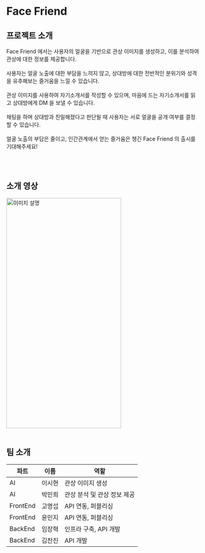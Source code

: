# Face Friend

## 프로젝트 소개

Face Friend 에서는 사용자의 얼굴을 기반으로 관상 이미지를 생성하고, 이를 분석하여 관상에 대한 정보를 제공합니다. <br><br>
사용자는 얼굴 노출에 대한 부담을 느끼지 않고, 상대방에 대한 전반적인 분위기와 성격을 유추해보는 즐거움을 느낄 수 있습니다. <br><br>
관상 이미지를 사용하여 자기소개서를 작성할 수 있으며, 마음에 드는 자기소개서를 읽고 상대방에게 DM 을 보낼 수 있습니다. <br><br>
채팅을 하며 상대방과 친밀해졌다고 판단될 때 사용자는 서로 얼굴을 공개 여부를 결정할 수 있습니다. <br><br>
얼굴 노출의 부담은 줄이고, 인간관계에서 얻는 즐거움은 챙긴 Face Friend 의 출시를 기대해주세요!

<br>
<br>

## 소개 영상

<img src="https://github.com/kookmin-sw/capstone-2024-18/assets/102044895/11968e87-d9ea-4de9-983d-f22ef14e75f1" alt="이미지 설명" width="300" height="600">

<br>
<br>

## 팀 소개

| 파트    | 이름   | 역할       |
|--------|--------|------------|
| AI      | 이시현 | 관상 이미지 생성 |
| AI      | 박민희 | 관상 분석 및 관상 정보 제공 |
| FrontEnd| 고명섭 | API 연동, 퍼블리싱 |
| FrontEnd| 윤민지 | API 연동, 퍼블리싱 |
| BackEnd | 임장혁 | 인프라 구축, API 개발 |
| BackEnd | 김찬진 | API 개발 |

<br>
<br>

